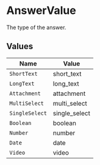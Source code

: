 # AnswerValue

The type of the answer.


## Values

| Name           | Value          |
| -------------- | -------------- |
| `ShortText`    | short_text     |
| `LongText`     | long_text      |
| `Attachment`   | attachment     |
| `MultiSelect`  | multi_select   |
| `SingleSelect` | single_select  |
| `Boolean`      | boolean        |
| `Number`       | number         |
| `Date`         | date           |
| `Video`        | video          |